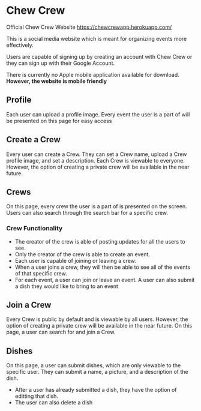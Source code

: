 # Chew Crew
Official Chew Crew Website
https://chewcrewapp.herokuapp.com/


This is a social media website which is meant for organizing events more effectively.

Users are capable of signing up by creating an account with Chew Crew or they can sign up with their Google Account.

There is currently no Apple mobile application available for download. **However, the website is mobile friendly**

## Profile
Each user can upload a profile image.
Every event the user is a part of will be presented on this page for easy access

## Create a Crew
Every user can create a Crew. They can set a Crew name, upload a Crew profile image, and set a description. Each Crew is viewable to everyone. However, the option of creating a private crew will be available in the near future.

## Crews
On this page, every crew the user is a part of is presented on the screen. Users can also search through the search bar for a specific crew.

### Crew Functionality
- The creator of the crew is able of posting updates for all the users to see. 
- Only the creator of the crew is able to create an event. 
- Each user is capable of joining or leaving a crew. 
- When a user joins a crew, they will then be able to see all of the events of that specific crew. 
- For each event, a user can join or leave an event. A user can also submit a dish they would like to bring to an event

## Join a Crew
Every Crew is public by default and is viewable by all users. However, the option of creating a private crew will be available in the near future. On this page, a user can search for and join a Crew.

## Dishes
On this page, a user can submit dishes, which are only viewable to the specific user. They can submit a name, a picture, and a description of the dish.

- After a user has already submitted a dish, they have the option of editting that dish.
- The user can also delete a dish
